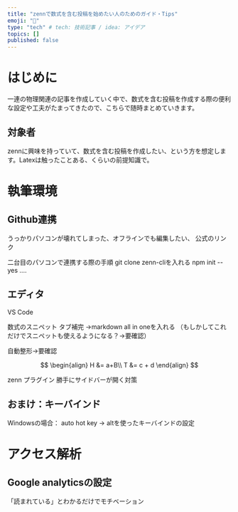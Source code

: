```yaml
---
title: "zennで数式を含む投稿を始めたい人のためのガイド・Tips"
emoji: "📝"
type: "tech" # tech: 技術記事 / idea: アイデア
topics: []
published: false
---
```

# はじめに
一連の物理関連の記事を作成していく中で、数式を含む投稿を作成する際の便利な設定や工夫がたまってきたので、こちらで随時まとめていきます。

## 対象者
zennに興味を持っていて、数式を含む投稿を作成したい、という方を想定します。Latexは触ったことある、くらいの前提知識で。

# 執筆環境
## Github連携

うっかりパソコンが壊れてしまった、オフラインでも編集したい、
公式のリンク

二台目のパソコンで連携する際の手順
git clone
zenn-cliを入れる
npm init --yes
....


## エディタ
VS Code

数式のスニペット
タブ補完
→markdown all in oneを入れる
（もしかしてこれだけでスニペットも使えるようになる？→要確認）

自動整形→要確認

$$
\begin{align}
H &= a+B\\
T &= c + d
\end{align}
$$

zenn プラグイン
勝手にサイドバーが開く対策



## おまけ：キーバインド
Windowsの場合：
auto hot key
-> altを使ったキーバインドの設定

# アクセス解析
## Google analyticsの設定
「読まれている」とわかるだけでモチベーション



